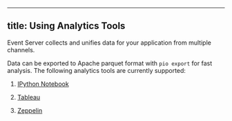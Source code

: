 <!--
Licensed to the Apache Software Foundation (ASF) under one or more
contributor license agreements.  See the NOTICE file distributed with
this work for additional information regarding copyright ownership.
The ASF licenses this file to You under the Apache License, Version 2.0
(the "License"); you may not use this file except in compliance with
the License.  You may obtain a copy of the License at

    http://www.apache.org/licenses/LICENSE-2.0

Unless required by applicable law or agreed to in writing, software
distributed under the License is distributed on an "AS IS" BASIS,
WITHOUT WARRANTIES OR CONDITIONS OF ANY KIND, either express or implied.
See the License for the specific language governing permissions and
limitations under the License.
-->

---
title: Using Analytics Tools
---

Event Server collects and unifies data for your application from multiple channels.

Data can be exported to Apache parquet format with `pio export` for fast analysis. The following analytics tools are currently supported:

1. [IPython Notebook](/datacollection/analytics-ipynb/)

2. [Tableau](/datacollection/analytics-tableau/)

3. [Zeppelin](/datacollection/analytics-zeppelin/)
